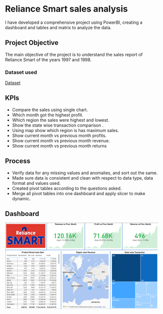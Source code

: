 # Reliance Smart sales analysis

I have developed a comprehensive project using PowerBI, creating a dashboard and tables and matrix to analyze the data.

## Project Objective

The main objective of the project is to understand the sales report of Reliance Smart of the years 1997 and 1998.

### Dataset used 
<a href = "https://github.com/Kholay47/Reliance-sales-Analysis-Dashboard-/tree/main/project%20files">Dataset</a>

## KPIs
- Compare the sales using single chart.
- Which month got the highest profit.
- Which region the sales were highest and lowest.
- Show the state wise transaction comparison .
- Using map show which region is has maximum sales.
- Show current month vs previous month profits.
- Show current month vs previous month revenue.
- Show current month vs previous month returns

## Process
- Verify data for any missing values and anomalies, and sort out the same.
- Made sure data is consistent and clean with respect to data type, data format and values used.
- Created pivot tables according to the questions asked.
- Merge all pivot tables into one dashboard and apply slicer to make dynamic.

## Dashboard

![[Screenshot (495)](https://github.com/user-attachments/assets/17a62479-5cdc-4be7-9373-f264201d276e)](https://github.com/Kholay47/Reliance-sales-Analysis-Dashboard-/blob/main/project%20files/Dashboard_img.png)
